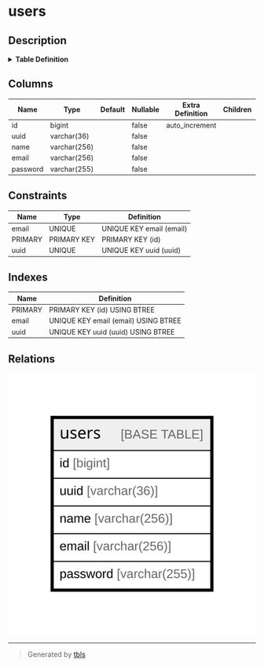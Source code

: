 # users

## Description

<details>
<summary><strong>Table Definition</strong></summary>

```sql
CREATE TABLE `users` (
  `id` bigint NOT NULL AUTO_INCREMENT,
  `uuid` varchar(36) COLLATE utf8mb4_0900_bin NOT NULL,
  `name` varchar(256) COLLATE utf8mb4_0900_bin NOT NULL,
  `email` varchar(256) COLLATE utf8mb4_0900_bin NOT NULL,
  `password` varchar(255) COLLATE utf8mb4_0900_bin NOT NULL,
  PRIMARY KEY (`id`),
  UNIQUE KEY `uuid` (`uuid`),
  UNIQUE KEY `email` (`email`)
) ENGINE=InnoDB DEFAULT CHARSET=utf8mb4 COLLATE=utf8mb4_0900_bin
```

</details>

## Columns

| Name | Type | Default | Nullable | Extra Definition | Children | Parents | Comment |
| ---- | ---- | ------- | -------- | ---------------- | -------- | ------- | ------- |
| id | bigint |  | false | auto_increment |  |  |  |
| uuid | varchar(36) |  | false |  |  |  |  |
| name | varchar(256) |  | false |  |  |  |  |
| email | varchar(256) |  | false |  |  |  |  |
| password | varchar(255) |  | false |  |  |  |  |

## Constraints

| Name | Type | Definition |
| ---- | ---- | ---------- |
| email | UNIQUE | UNIQUE KEY email (email) |
| PRIMARY | PRIMARY KEY | PRIMARY KEY (id) |
| uuid | UNIQUE | UNIQUE KEY uuid (uuid) |

## Indexes

| Name | Definition |
| ---- | ---------- |
| PRIMARY | PRIMARY KEY (id) USING BTREE |
| email | UNIQUE KEY email (email) USING BTREE |
| uuid | UNIQUE KEY uuid (uuid) USING BTREE |

## Relations

![er](users.svg)

---

> Generated by [tbls](https://github.com/k1LoW/tbls)
